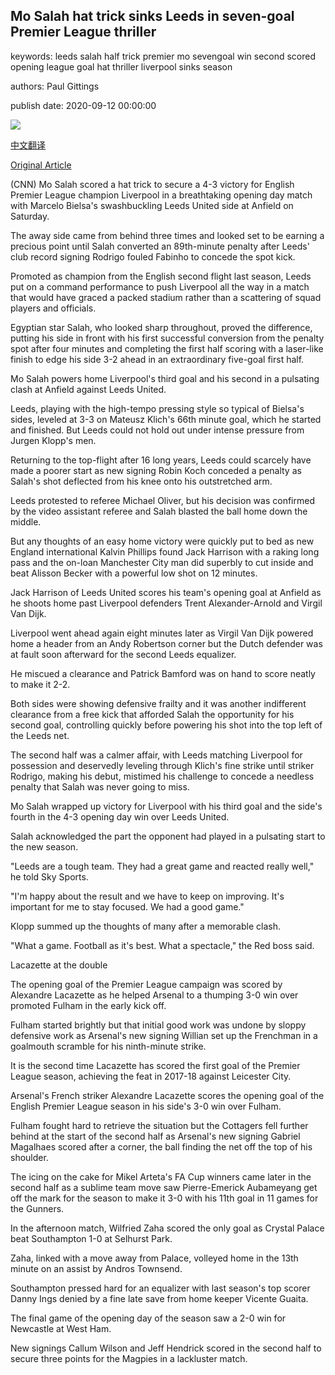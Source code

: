 ## Mo Salah hat trick sinks Leeds in seven-goal Premier League thriller

keywords: leeds salah half trick premier mo sevengoal win second scored opening league goal hat thriller liverpool sinks season

authors: Paul Gittings

publish date: 2020-09-12 00:00:00

![](https://cdn.cnn.com/cnnnext/dam/assets/200912150304-salah-gesture-super-tease.jpg)

[中文翻译](Mo%20Salah%20hat%20trick%20sinks%20Leeds%20in%20seven-goal%20Premier%20League%20thriller_zh.md)

[Original Article](https://edition.cnn.com/2020/09/12/football/premier-league-opener-liverpool-leeds-salah/index.html)

(CNN) Mo Salah scored a hat trick to secure a 4-3 victory for English Premier League champion Liverpool in a breathtaking opening day match with Marcelo Bielsa's swashbuckling Leeds United side at Anfield on Saturday.

The away side came from behind three times and looked set to be earning a precious point until Salah converted an 89th-minute penalty after Leeds' club record signing Rodrigo fouled Fabinho to concede the spot kick.

Promoted as champion from the English second flight last season, Leeds put on a command performance to push Liverpool all the way in a match that would have graced a packed stadium rather than a scattering of squad players and officials.

Egyptian star Salah, who looked sharp throughout, proved the difference, putting his side in front with his first successful conversion from the penalty spot after four minutes and completing the first half scoring with a laser-like finish to edge his side 3-2 ahead in an extraordinary five-goal first half.

Mo Salah powers home Liverpool's third goal and his second in a pulsating clash at Anfield against Leeds United.

Leeds, playing with the high-tempo pressing style so typical of Bielsa's sides, leveled at 3-3 on Mateusz Klich's 66th minute goal, which he started and finished. But Leeds could not hold out under intense pressure from Jurgen Klopp's men.

Returning to the top-flight after 16 long years, Leeds could scarcely have made a poorer start as new signing Robin Koch conceded a penalty as Salah's shot deflected from his knee onto his outstretched arm.

Leeds protested to referee Michael Oliver, but his decision was confirmed by the video assistant referee and Salah blasted the ball home down the middle.

But any thoughts of an easy home victory were quickly put to bed as new England international Kalvin Phillips found Jack Harrison with a raking long pass and the on-loan Manchester City man did superbly to cut inside and beat Alisson Becker with a powerful low shot on 12 minutes.

Jack Harrison of Leeds United scores his team's opening goal at Anfield as he shoots home past Liverpool defenders Trent Alexander-Arnold and Virgil Van Dijk.

Liverpool went ahead again eight minutes later as Virgil Van Dijk powered home a header from an Andy Robertson corner but the Dutch defender was at fault soon afterward for the second Leeds equalizer.

He miscued a clearance and Patrick Bamford was on hand to score neatly to make it 2-2.

Both sides were showing defensive frailty and it was another indifferent clearance from a free kick that afforded Salah the opportunity for his second goal, controlling quickly before powering his shot into the top left of the Leeds net.

The second half was a calmer affair, with Leeds matching Liverpool for possession and deservedly leveling through Klich's fine strike until striker Rodrigo, making his debut, mistimed his challenge to concede a needless penalty that Salah was never going to miss.

Mo Salah wrapped up victory for Liverpool with his third goal and the side's fourth in the 4-3 opening day win over Leeds United.

Salah acknowledged the part the opponent had played in a pulsating start to the new season.

"Leeds are a tough team. They had a great game and reacted really well," he told Sky Sports.

"I'm happy about the result and we have to keep on improving. It's important for me to stay focused. We had a good game."

Klopp summed up the thoughts of many after a memorable clash.

"What a game. Football as it's best. What a spectacle," the Red boss said.

Lacazette at the double

The opening goal of the Premier League campaign was scored by Alexandre Lacazette as he helped Arsenal to a thumping 3-0 win over promoted Fulham in the early kick off.

Fulham started brightly but that initial good work was undone by sloppy defensive work as Arsenal's new signing Willian set up the Frenchman in a goalmouth scramble for his ninth-minute strike.

It is the second time Lacazette has scored the first goal of the Premier League season, achieving the feat in 2017-18 against Leicester City.

Arsenal's French striker Alexandre Lacazette scores the opening goal of the English Premier League season in his side's 3-0 win over Fulham.

Fulham fought hard to retrieve the situation but the Cottagers fell further behind at the start of the second half as Arsenal's new signing Gabriel Magalhaes scored after a corner, the ball finding the net off the top of his shoulder.

The icing on the cake for Mikel Arteta's FA Cup winners came later in the second half as a sublime team move saw Pierre-Emerick Aubameyang get off the mark for the season to make it 3-0 with his 11th goal in 11 games for the Gunners.

In the afternoon match, Wilfried Zaha scored the only goal as Crystal Palace beat Southampton 1-0 at Selhurst Park.

Zaha, linked with a move away from Palace, volleyed home in the 13th minute on an assist by Andros Townsend.

Southampton pressed hard for an equalizer with last season's top scorer Danny Ings denied by a fine late save from home keeper Vicente Guaita.

The final game of the opening day of the season saw a 2-0 win for Newcastle at West Ham.

New signings Callum Wilson and Jeff Hendrick scored in the second half to secure three points for the Magpies in a lackluster match.